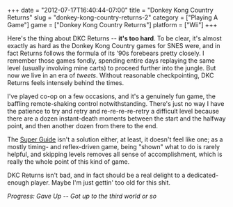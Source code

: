 +++
date = "2012-07-17T16:40:44-07:00"
title = "Donkey Kong Country Returns"
slug = "donkey-kong-country-returns-2"
category = ["Playing A Game"]
game = ["Donkey Kong Country Returns"]
platform = ["Wii"]
+++

Here's the thing about DKC Returns -- <b>it's too hard</b>.  To be clear, it's almost exactly as hard as the Donkey Kong Country games for SNES were, and in fact Returns follows the formula of its '90s forebears pretty closely.  I remember those games fondly, spending entire days replaying the same level (usually involving mine carts) to proceed further into the jungle.  But now we live in an era of <i>tweets</i>.  Without reasonable checkpointing, DKC Returns feels intensely behind the times.

I've played co-op on a few occasions, and it's a genuinely fun game, the baffling remote-shaking control notwithstanding.  There's just no way I have the patience to try and retry and re-re-re-re-retry a difficult level because there are a dozen instant-death moments between the start and the halfway point, and then another dozen from there to the end.

The <a href="http://www.joystiq.com/2010/11/08/super-guide-returns-in-donkey-kong-country-returns/">Super Guide</a> isn't a solution either, at least, it doesn't feel like one; as a mostly timing- and reflex-driven game, being "shown" what to do is rarely helpful, and skipping levels removes all sense of accomplishment, which is really the whole point of this kind of game.

DKC Returns isn't bad, and in fact should be a real delight to a dedicated-enough player.  Maybe I'm just gettin' too old for this shit.

<i>Progress: Gave Up -- Got up to the third world or so</i>